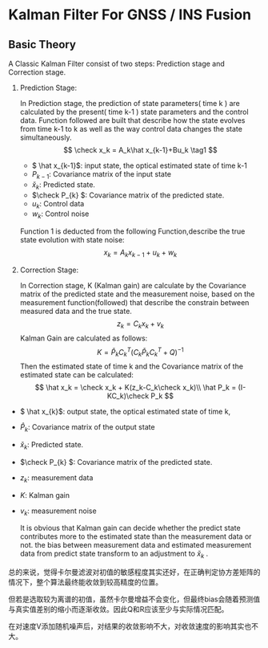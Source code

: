 # Kalman Filter For GNSS / INS Fusion

## Basic Theory

A Classic Kalman Filter consist of two steps: Prediction stage and Correction stage.

1. Prediction Stage:

   In Prediction stage, the prediction of state parameters( time k ) are calculated by the present( time k-1 ) state parameters and the control data. Function followed are built that describe how the state evolves from time k-1 to k as well as the way control data changes the state simultaneously.
   $$
   \check x_k = A_k\hat x_{k-1}+Bu_k \tag1
   $$

   -   $ \hat x_{k-1}$: input state, the optical estimated state of time k-1
   -   $P_{k-1}$: Covariance matrix of the input state
   -   $\check x_k$:  Predicted state.
   -   $\check P_{k} $: Covariance matrix of the predicted state.
   -   $u_k$: Control data
   -   $w_k$: Control noise

   Function 1 is deducted from the following Function,describe the true state evolution with state noise:
   $$
   x_k = A_kx_{k-1}+u_k+w_k
   $$
   
2. Correction Stage:

   In Correction stage, K (Kalman gain) are calculate by the Covariance matrix of the predicted state and the measurement noise, based on the measurement function(followed) that describe the constrain between measured data and the true state.
   $$
   z_k = C_kx_k+v_k
   $$
   Kalman Gain are calculated as follows:
   $$
   K = \check P_kC_k^T(C_k\check P_kC_k^T +Q)^{-1}
   $$
   Then the estimated state of time k and the Covariance matrix of the estimated state can be calculated:
   $$
   \hat x_k = \check x_k + K(z_k-C_k\check x_k)\\
   \hat P_k = (I-KC_k)\check P_k
   $$
   

- $ \hat x_{k}$: output state, the optical estimated state of time k,

- $\hat P_{k}$: Covariance matrix of the output state

- $\check x_k$:  Predicted state.

- $\check P_{k} $: Covariance matrix of the predicted state.

- $z_k$: measurement data

- $K$: Kalman gain

- $v_k$: measurement noise

  It is obvious that Kalman gain can decide whether the predict state contributes more to the estimated state than the measurement data or not. the bias between measurement data and estimated measurement data from  predict state transform to an adjustment to $\check x_k$ .

总的来说，觉得卡尔曼滤波对初值的敏感程度其实还好，在正确判定协方差矩阵的情况下，整个算法最终能收敛到较高精度的位置。	

但若是选取较为离谱的初值，虽然卡尔曼增益不会变化，但最终bias会随着预测值与真实值差别的缩小而逐渐收敛。因此Q和R应该至少与实际情况匹配。

在对速度V添加随机噪声后，对结果的收敛影响不大，对收敛速度的影响其实也不大。
